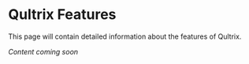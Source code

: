 # Qultrix Features

This page will contain detailed information about the features of Qultrix.

*Content coming soon*
